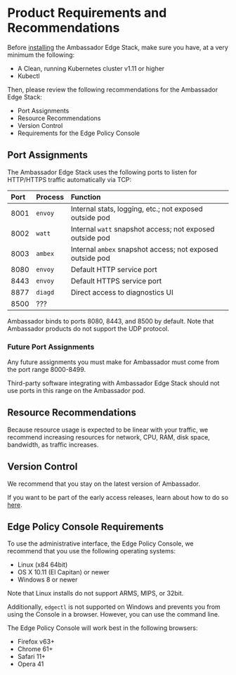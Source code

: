 # Product Requirements and Recommendations

Before [installing](/user-guide/install) the Ambassador Edge Stack, make sure you have, at a very minimum the following:

* A Clean, running Kubernetes cluster v1.11 or higher
* Kubectl

Then, please review the following recommendations for the Ambassador Edge Stack:

* Port Assignments
* Resource Recommendations
* Version Control
* Requirements for the Edge Policy Console

## Port Assignments

The Ambassador Edge Stack uses the following ports to listen for HTTP/HTTPS traffic automatically via TCP:

| Port | Process | Function |
| :--- | :------ | :------- |
| 8001 | `envoy` | Internal stats, logging, etc.; not exposed outside pod |
| 8002 | `watt`  | Internal `watt` snapshot access; not exposed outside pod |
| 8003 | `ambex` | Internal `ambex` snapshot access; not exposed outside pod |
| 8080 | `envoy` | Default HTTP service port |
| 8443 | `envoy` | Default HTTPS service port |
| 8877 | `diagd` | Direct access to diagnostics UI |
| 8500 | ???

Ambassador binds to ports 8080, 8443, and 8500 by default. Note that Ambassador products do not support the UDP protocol.

### Future Port Assignments

Any future assignments you must make for Ambassador must come from the port range 8000-8499.

Third-party software integrating with Ambassador Edge Stack should not use ports in this range on the Ambassador pod.

## Resource Recommendations

Because resource usage is expected to be linear with your traffic, we recommend increasing resources for network, CPU, RAM, disk space, bandwidth, as traffic increases.

## Version Control

We recommend that you stay on the latest version of Ambassador.

If you want to be part of the early access releases, learn about how to do so [here](/user-guide/early-access).

## Edge Policy Console Requirements

To use the administrative interface, the Edge Policy Console, we recommend that you use the following operating systems: 

* Linux (x84 64bit)
* OS X 10.11 (El Capitan) or newer
* Windows 8 or newer

Note that Linux installs do not support ARMS, MIPS, or 32bit.

Additionally, `edgectl` is not supported on Windows and prevents you from using the Console in a browser. However, you can use the command line.

The Edge Policy Console will work best in the following browsers:

* Firefox v63+
* Chrome 61+
* Safari 11+
* Opera 41
